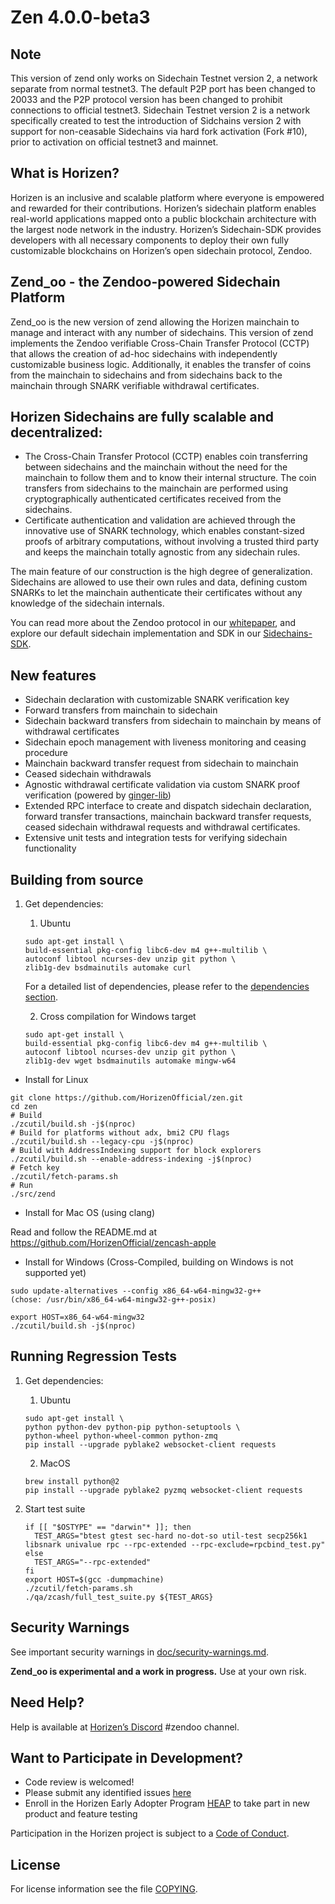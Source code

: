 Zen 4.0.0-beta3
================

Note
----------------
This version of zend only works on Sidechain Testnet version 2, a network separate from normal testnet3. The default P2P port has been changed to 20033 and the P2P protocol version has been changed to prohibit connections to official testnet3.
Sidechain Testnet version 2 is a network specifically created to test the introduction of Sidchains version 2 with support for non-ceasable Sidechains via hard fork activation (Fork #10), prior to activation on official testnet3 and mainnet.

What is Horizen?
----------------
Horizen is an inclusive and scalable platform where everyone is empowered and rewarded for their contributions. Horizen’s sidechain platform enables real-world applications mapped onto a public blockchain architecture with the largest node network in the industry. Horizen’s Sidechain-SDK provides developers with all necessary components to deploy their own fully customizable blockchains on Horizen’s open sidechain protocol, Zendoo.

Zend_oo - the Zendoo-powered Sidechain Platform
----------------
Zend_oo is the new version of zend allowing the Horizen mainchain to manage and interact with any number of sidechains. 
This version of zend implements the Zendoo verifiable Cross-Chain Transfer Protocol (CCTP) that allows the creation of ad-hoc sidechains with independently customizable business logic. Additionally, it enables the transfer of coins from the mainchain to sidechains and from sidechains back to the mainchain through SNARK verifiable withdrawal certificates.

Horizen Sidechains are fully scalable and decentralized:
----------------
- The Cross-Chain Transfer Protocol (CCTP) enables coin transferring between sidechains and the mainchain without the need for the mainchain to follow them and to know their internal structure. The coin transfers from sidechains to the mainchain are performed using cryptographically authenticated certificates received from the sidechains.
- Certificate authentication and validation are achieved through the innovative use of SNARK technology, which enables constant-sized proofs of arbitrary computations, without involving a trusted third party and keeps the mainchain totally agnostic from any sidechain rules.

The main feature of our construction is the high degree of generalization. Sidechains are allowed to use their own rules and data, defining custom SNARKs to let the mainchain authenticate their certificates without any knowledge of the sidechain internals.

You can read more about the Zendoo protocol in our [whitepaper](https://www.horizen.io/assets/files/Horizen-Sidechain-Zendoo-A_zk-SNARK-Verifiable-Cross-Chain-Transfer-Protocol.pdf), and explore our default sidechain implementation and SDK in our [Sidechains-SDK](https://github.com/HorizenOfficial/Sidechains-SDK).

New features
----------------
- Sidechain declaration with customizable SNARK verification key
- Forward transfers from mainchain to sidechain
- Sidechain backward transfers from sidechain to mainchain by means of withdrawal certificates
- Sidechain epoch management with liveness monitoring and ceasing procedure
- Mainchain backward transfer request from sidechain to mainchain
- Ceased sidechain withdrawals
- Agnostic withdrawal certificate validation via custom SNARK proof verification (powered by [ginger-lib](https://github.com/HorizenOfficial/ginger-lib))
- Extended RPC interface to create and dispatch sidechain declaration, forward transfer transactions, mainchain backward transfer requests, ceased sidechain withdrawal requests and withdrawal certificates.
- Extensive unit tests and integration tests for verifying sidechain functionality

Building from source
----------------

1. Get dependencies:
    1. Ubuntu
    ```{r, engine='bash'}
    sudo apt-get install \
    build-essential pkg-config libc6-dev m4 g++-multilib \
    autoconf libtool ncurses-dev unzip git python \
    zlib1g-dev bsdmainutils automake curl
    ```
    For a detailed list of dependencies, please refer to the [dependencies section](doc/dependencies.md).

    2. Cross compilation for Windows target
    ```{r, engine='bash'}
    sudo apt-get install \
    build-essential pkg-config libc6-dev m4 g++-multilib \
    autoconf libtool ncurses-dev unzip git python \
    zlib1g-dev wget bsdmainutils automake mingw-w64
    ```

* Install for Linux
```{r, engine='bash'}
git clone https://github.com/HorizenOfficial/zen.git
cd zen
# Build
./zcutil/build.sh -j$(nproc)
# Build for platforms without adx, bmi2 CPU flags
./zcutil/build.sh --legacy-cpu -j$(nproc)
# Build with AddressIndexing support for block explorers
./zcutil/build.sh --enable-address-indexing -j$(nproc)
# Fetch key
./zcutil/fetch-params.sh
# Run
./src/zend
```

* Install for Mac OS (using clang)

Read and follow the README.md at https://github.com/HorizenOfficial/zencash-apple


* Install for Windows (Cross-Compiled, building on Windows is not supported yet)

```
sudo update-alternatives --config x86_64-w64-mingw32-g++
(chose: /usr/bin/x86_64-w64-mingw32-g++-posix)

export HOST=x86_64-w64-mingw32
./zcutil/build.sh -j$(nproc)
```

Running Regression Tests
----------------
1. Get dependencies:
    1. Ubuntu
    ```{r, engine='bash'}
    sudo apt-get install \
    python python-dev python-pip python-setuptools \
    python-wheel python-wheel-common python-zmq
    pip install --upgrade pyblake2 websocket-client requests
    ```

    2. MacOS
    ```{r, engine='bash'}
    brew install python@2
    pip install --upgrade pyblake2 pyzmq websocket-client requests
    ```

2. Start test suite
    ```{r, engine='bash'}
    if [[ "$OSTYPE" == "darwin"* ]]; then
      TEST_ARGS="btest gtest sec-hard no-dot-so util-test secp256k1 libsnark univalue rpc --rpc-extended --rpc-exclude=rpcbind_test.py"
    else
      TEST_ARGS="--rpc-extended"
    fi
    export HOST=$(gcc -dumpmachine)
    ./zcutil/fetch-params.sh
    ./qa/zcash/full_test_suite.py ${TEST_ARGS}
    ```

Security Warnings
----------------

See important security warnings in [doc/security-warnings.md](doc/security-warnings.md).

**Zend_oo is experimental and a work in progress.** Use at your own risk.

Need Help?
----------------
Help is available at [Horizen’s Discord](https://www.horizen.io/invite/discord) #zendoo channel.

Want to Participate in Development?
----------------
- Code review is welcomed!
- Please submit any identified issues [here](https://github.com/HorizenOfficial/zen/issues)
- Enroll in the Horizen Early Adopter Program [HEAP](https://heap.horizen.io/) to take part in new product and feature testing

Participation in the Horizen project is subject to a [Code of Conduct](code_of_conduct.md).

License
----------------

For license information see the file [COPYING](COPYING).
